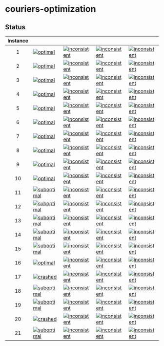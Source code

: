 # couriers-optimization


## Status
<!-- Do NOT remove the comments below -->
<!-- begin-status -->
| Instance |  |  |  |  |
|:-:| ---|---|---|---|
| 1 | [![optimal](https://img.shields.io/badge/CP-0_s_(vrp--gecode--lns)-brightgreen)](./results/CP/1.json) | [![inconsistent](https://img.shields.io/badge/SAT-Inconsistent-red)](./results/SAT/1.json) | [![inconsistent](https://img.shields.io/badge/SMT-Inconsistent-red)](./results/SMT/1.json) | [![inconsistent](https://img.shields.io/badge/MILP-Inconsistent-red)](./results/MILP/1.json) | 
| 2 | [![optimal](https://img.shields.io/badge/CP-0_s_(vrp--gecode--lns)-brightgreen)](./results/CP/2.json) | [![inconsistent](https://img.shields.io/badge/SAT-Inconsistent-red)](./results/SAT/2.json) | [![inconsistent](https://img.shields.io/badge/SMT-Inconsistent-red)](./results/SMT/2.json) | [![inconsistent](https://img.shields.io/badge/MILP-Inconsistent-red)](./results/MILP/2.json) | 
| 3 | [![optimal](https://img.shields.io/badge/CP-0_s_(vrp--gecode--lns)-brightgreen)](./results/CP/3.json) | [![inconsistent](https://img.shields.io/badge/SAT-Inconsistent-red)](./results/SAT/3.json) | [![inconsistent](https://img.shields.io/badge/SMT-Inconsistent-red)](./results/SMT/3.json) | [![inconsistent](https://img.shields.io/badge/MILP-Inconsistent-red)](./results/MILP/3.json) | 
| 4 | [![optimal](https://img.shields.io/badge/CP-0_s_(vrp--gecode--lns)-brightgreen)](./results/CP/4.json) | [![inconsistent](https://img.shields.io/badge/SAT-Inconsistent-red)](./results/SAT/4.json) | [![inconsistent](https://img.shields.io/badge/SMT-Inconsistent-red)](./results/SMT/4.json) | [![inconsistent](https://img.shields.io/badge/MILP-Inconsistent-red)](./results/MILP/4.json) | 
| 5 | [![optimal](https://img.shields.io/badge/CP-0_s_(vrp--gecode--lns)-brightgreen)](./results/CP/5.json) | [![inconsistent](https://img.shields.io/badge/SAT-Inconsistent-red)](./results/SAT/5.json) | [![inconsistent](https://img.shields.io/badge/SMT-Inconsistent-red)](./results/SMT/5.json) | [![inconsistent](https://img.shields.io/badge/MILP-Inconsistent-red)](./results/MILP/5.json) | 
| 6 | [![optimal](https://img.shields.io/badge/CP-0_s_(vrp--gecode--lns)-brightgreen)](./results/CP/6.json) | [![inconsistent](https://img.shields.io/badge/SAT-Inconsistent-red)](./results/SAT/6.json) | [![inconsistent](https://img.shields.io/badge/SMT-Inconsistent-red)](./results/SMT/6.json) | [![inconsistent](https://img.shields.io/badge/MILP-Inconsistent-red)](./results/MILP/6.json) | 
| 7 | [![optimal](https://img.shields.io/badge/CP-0_s_(vrp--gecode--lns)-brightgreen)](./results/CP/7.json) | [![inconsistent](https://img.shields.io/badge/SAT-Inconsistent-red)](./results/SAT/7.json) | [![inconsistent](https://img.shields.io/badge/SMT-Inconsistent-red)](./results/SMT/7.json) | [![inconsistent](https://img.shields.io/badge/MILP-Inconsistent-red)](./results/MILP/7.json) | 
| 8 | [![optimal](https://img.shields.io/badge/CP-0_s_(vrp--gecode--lns)-brightgreen)](./results/CP/8.json) | [![inconsistent](https://img.shields.io/badge/SAT-Inconsistent-red)](./results/SAT/8.json) | [![inconsistent](https://img.shields.io/badge/SMT-Inconsistent-red)](./results/SMT/8.json) | [![inconsistent](https://img.shields.io/badge/MILP-Inconsistent-red)](./results/MILP/8.json) | 
| 9 | [![optimal](https://img.shields.io/badge/CP-0_s_(vrp--gecode--lns)-brightgreen)](./results/CP/9.json) | [![inconsistent](https://img.shields.io/badge/SAT-Inconsistent-red)](./results/SAT/9.json) | [![inconsistent](https://img.shields.io/badge/SMT-Inconsistent-red)](./results/SMT/9.json) | [![inconsistent](https://img.shields.io/badge/MILP-Inconsistent-red)](./results/MILP/9.json) | 
| 10 | [![optimal](https://img.shields.io/badge/CP-0_s_(vrp--gecode--lns)-brightgreen)](./results/CP/10.json) | [![inconsistent](https://img.shields.io/badge/SAT-Inconsistent-red)](./results/SAT/10.json) | [![inconsistent](https://img.shields.io/badge/SMT-Inconsistent-red)](./results/SMT/10.json) | [![inconsistent](https://img.shields.io/badge/MILP-Inconsistent-red)](./results/MILP/10.json) | 
| 11 | [![suboptimal](https://img.shields.io/badge/CP-300_s_(vrp--gecode--lns)-orange)](./results/CP/11.json) | [![inconsistent](https://img.shields.io/badge/SAT-Inconsistent-red)](./results/SAT/11.json) | [![inconsistent](https://img.shields.io/badge/SMT-Inconsistent-red)](./results/SMT/11.json) | [![inconsistent](https://img.shields.io/badge/MILP-Inconsistent-red)](./results/MILP/11.json) | 
| 12 | [![suboptimal](https://img.shields.io/badge/CP-300_s_(vrp--gecode--lns)-orange)](./results/CP/12.json) | [![inconsistent](https://img.shields.io/badge/SAT-Inconsistent-red)](./results/SAT/12.json) | [![inconsistent](https://img.shields.io/badge/SMT-Inconsistent-red)](./results/SMT/12.json) | [![inconsistent](https://img.shields.io/badge/MILP-Inconsistent-red)](./results/MILP/12.json) | 
| 13 | [![suboptimal](https://img.shields.io/badge/CP-300_s_(vrp--gecode--lns)-orange)](./results/CP/13.json) | [![inconsistent](https://img.shields.io/badge/SAT-Inconsistent-red)](./results/SAT/13.json) | [![inconsistent](https://img.shields.io/badge/SMT-Inconsistent-red)](./results/SMT/13.json) | [![inconsistent](https://img.shields.io/badge/MILP-Inconsistent-red)](./results/MILP/13.json) | 
| 14 | [![suboptimal](https://img.shields.io/badge/CP-300_s_(vrp--gecode--lns)-orange)](./results/CP/14.json) | [![inconsistent](https://img.shields.io/badge/SAT-Inconsistent-red)](./results/SAT/14.json) | [![inconsistent](https://img.shields.io/badge/SMT-Inconsistent-red)](./results/SMT/14.json) | [![inconsistent](https://img.shields.io/badge/MILP-Inconsistent-red)](./results/MILP/14.json) | 
| 15 | [![suboptimal](https://img.shields.io/badge/CP-300_s_(vrp--gecode--lns)-orange)](./results/CP/15.json) | [![inconsistent](https://img.shields.io/badge/SAT-Inconsistent-red)](./results/SAT/15.json) | [![inconsistent](https://img.shields.io/badge/SMT-Inconsistent-red)](./results/SMT/15.json) | [![inconsistent](https://img.shields.io/badge/MILP-Inconsistent-red)](./results/MILP/15.json) | 
| 16 | [![optimal](https://img.shields.io/badge/CP-11_s_(vrp--gecode--lns)-brightgreen)](./results/CP/16.json) | [![inconsistent](https://img.shields.io/badge/SAT-Inconsistent-red)](./results/SAT/16.json) | [![inconsistent](https://img.shields.io/badge/SMT-Inconsistent-red)](./results/SMT/16.json) | [![inconsistent](https://img.shields.io/badge/MILP-Inconsistent-red)](./results/MILP/16.json) | 
| 17 | [![crashed](https://img.shields.io/badge/CP-Crashed-fedcba)](./results/CP/17.json) | [![inconsistent](https://img.shields.io/badge/SAT-Inconsistent-red)](./results/SAT/17.json) | [![inconsistent](https://img.shields.io/badge/SMT-Inconsistent-red)](./results/SMT/17.json) | [![inconsistent](https://img.shields.io/badge/MILP-Inconsistent-red)](./results/MILP/17.json) | 
| 18 | [![suboptimal](https://img.shields.io/badge/CP-300_s_(vrp--gecode--lns)-orange)](./results/CP/18.json) | [![inconsistent](https://img.shields.io/badge/SAT-Inconsistent-red)](./results/SAT/18.json) | [![inconsistent](https://img.shields.io/badge/SMT-Inconsistent-red)](./results/SMT/18.json) | [![inconsistent](https://img.shields.io/badge/MILP-Inconsistent-red)](./results/MILP/18.json) | 
| 19 | [![suboptimal](https://img.shields.io/badge/CP-300_s_(vrp--gecode--lns)-orange)](./results/CP/19.json) | [![inconsistent](https://img.shields.io/badge/SAT-Inconsistent-red)](./results/SAT/19.json) | [![inconsistent](https://img.shields.io/badge/SMT-Inconsistent-red)](./results/SMT/19.json) | [![inconsistent](https://img.shields.io/badge/MILP-Inconsistent-red)](./results/MILP/19.json) | 
| 20 | [![crashed](https://img.shields.io/badge/CP-Crashed-fedcba)](./results/CP/20.json) | [![inconsistent](https://img.shields.io/badge/SAT-Inconsistent-red)](./results/SAT/20.json) | [![inconsistent](https://img.shields.io/badge/SMT-Inconsistent-red)](./results/SMT/20.json) | [![inconsistent](https://img.shields.io/badge/MILP-Inconsistent-red)](./results/MILP/20.json) | 
| 21 | [![suboptimal](https://img.shields.io/badge/CP-300_s_(vrp--gecode--lns)-orange)](./results/CP/21.json) | [![inconsistent](https://img.shields.io/badge/SAT-Inconsistent-red)](./results/SAT/21.json) | [![inconsistent](https://img.shields.io/badge/SMT-Inconsistent-red)](./results/SMT/21.json) | [![inconsistent](https://img.shields.io/badge/MILP-Inconsistent-red)](./results/MILP/21.json) | 

<!-- end-status -->